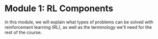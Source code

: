 # Module 1: RL Components

In this module, we will explain what types of problems can be solved with reinforcement learning (RL), as well as the terminology we'll need for the rest of the course.